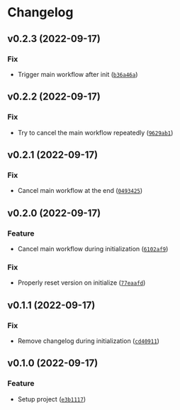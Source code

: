 # Changelog

<!--next-version-placeholder-->

## v0.2.3 (2022-09-17)
### Fix
* Trigger main workflow after init ([`b36a46a`](https://github.com/mcbeet/bolt-library-starter/commit/b36a46a2f82e6f45ce482ceba9f531d002a787c0))

## v0.2.2 (2022-09-17)
### Fix
* Try to cancel the main workflow repeatedly ([`9629ab1`](https://github.com/mcbeet/bolt-library-starter/commit/9629ab1859b016c76fc7b510bab0be8e93b3a54f))

## v0.2.1 (2022-09-17)
### Fix
* Cancel main workflow at the end ([`0493425`](https://github.com/mcbeet/bolt-library-starter/commit/0493425a3f73c0897126156a29b951d85de8c823))

## v0.2.0 (2022-09-17)
### Feature
* Cancel main workflow during initialization ([`6102af9`](https://github.com/mcbeet/bolt-library-starter/commit/6102af9529f5034fbdb9ff2de9c5697febb73458))

### Fix
* Properly reset version on initialize ([`77eaafd`](https://github.com/mcbeet/bolt-library-starter/commit/77eaafd1ecd2bf61be8ad59ad7aa8d67d5094293))

## v0.1.1 (2022-09-17)
### Fix
* Remove changelog during initialization ([`cd40911`](https://github.com/mcbeet/bolt-library-starter/commit/cd409118c33e187abbefa109291fb862bb55a56a))

## v0.1.0 (2022-09-17)
### Feature
* Setup project ([`e3b1117`](https://github.com/mcbeet/bolt-library-starter/commit/e3b1117dbc528e8db1c3af1a8f39d8aabaef4afc))
